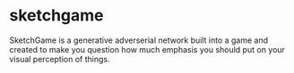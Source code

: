 # sketchgame
SketchGame is a generative adverserial network  built into a game and created to make you question how much emphasis you should put on your visual perception of  things.
